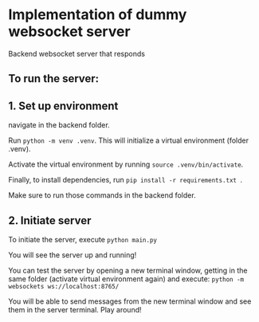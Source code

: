 # Implementation of dummy websocket server

Backend websocket server that responds

## To run the server:

## 1. Set up environment

navigate in the backend folder.  

Run ```python -m venv .venv```. This will initialize a virtual environment (folder .venv).   

Activate the virtual environment by running ```source .venv/bin/activate```.   

Finally, to install dependencies, run ```pip install -r requirements.txt ```.  

Make sure to run those commands in the backend folder.  


## 2. Initiate server

To initiate the server, execute ```python main.py```  

You will see the server up and running!  

You can test the server by opening a new terminal window, getting in the same folder (activate virtual environment again) and execute: ```python -m websockets ws://localhost:8765/```  

You will be able to send messages from the new terminal window and see them in the server terminal. Play around!  


#